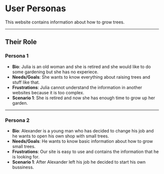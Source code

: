 # User Personas

<!-- some introduction -->

This website contains information about how to grow trees.

---

<!-- a persona -->

## Their Role

### Persona 1

- **Bio**: Julia is an old woman and she is retired and she would like to do
  some gardening but she has no experiece.
- **Needs/Goals**: She wants to know everything about raising trees and stuff
  like that.
- **Frustrations**: Julia cannot understand the information in another websites
  because it is too complex.
- **Scenario 1**: She is retired and now she has enough time to grow up her
  garden.

---

### Persona 2

- **Bio**: Alexander is a young man who has decided to change his job and he
  wants to open his own shop with small trees.
- **Needs/Goals**: He wants to know basic information about how to grow small
  trees.
- **Frustrations**: Our site is easy to use and contains the information that he
  is looking for.
- **Scenario 1**: After Alexander left his job he decided to start his own
  bussiness.
